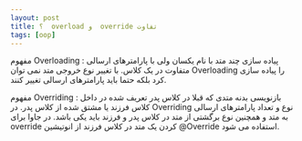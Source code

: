 ```yaml
---
layout: post
title: ‫تفاوت override  و overload  ؟
tags: [oop]
---
```




<!-- comment #665482961 -->
 
مفهوم Overloading : پیاده سازی چند متد با نام یکسان ولی با پارامترهای ارسالی متفاوت در یک کلاس. با تغییر نوع خروجی متد نمی توان Overloading را پیاده سازی کرد بلکه حتما باید پارامترهای ارسالی تغییر کنند.

مفهوم Overriding : بازنویسی بدنه متدی که قبلا در کلاس پدر تعریف شده در داخل کلاس فرزند یا مشتق شده از کلاس پدر. در Overriding نوع و تعداد پارامترهای ارسالی به متد و همچنین نوع برگشتی از متد در کلاس پدر و فرزند باید یکی باشد. در جاوا برای override کردن یک متد در کلاس فرزند از انوتیشین @Override استفاده می شود.


